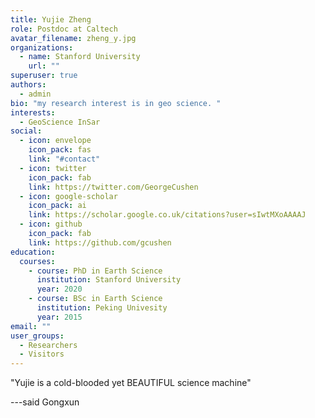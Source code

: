 ```yaml
---
title: Yujie Zheng
role: Postdoc at Caltech
avatar_filename: zheng_y.jpg
organizations:
  - name: Stanford University
    url: ""
superuser: true
authors:
  - admin
bio: "my research interest is in geo science. "
interests:
  - GeoScience InSar
social:
  - icon: envelope
    icon_pack: fas
    link: "#contact"
  - icon: twitter
    icon_pack: fab
    link: https://twitter.com/GeorgeCushen
  - icon: google-scholar
    icon_pack: ai
    link: https://scholar.google.co.uk/citations?user=sIwtMXoAAAAJ
  - icon: github
    icon_pack: fab
    link: https://github.com/gcushen
education:
  courses:
    - course: PhD in Earth Science
      institution: Stanford University
      year: 2020
    - course: BSc in Earth Science
      institution: Peking Univesity
      year: 2015
email: ""
user_groups:
  - Researchers
  - Visitors
---
```

"Yujie is a cold-blooded yet BEAUTIFUL science machine"

\---said Gongxun